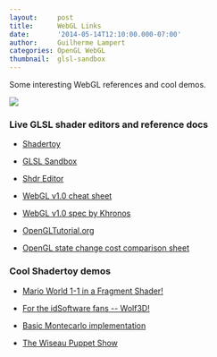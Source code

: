 ```yaml
---
layout:     post
title:      WebGL Links
date:       '2014-05-14T12:10:00.000-07:00'
author:     Guilherme Lampert
categories: OpenGL WebGL
thumbnail:  glsl-sandbox
---
```


Some interesting WebGL references and cool demos.

<div>
    <img src="{{ "/static/images/banner-webgl-res.jpeg" | prepend: site.baseurl }}" id="medium-pic">
</div>

### Live GLSL shader editors and reference docs

- [Shadertoy](https://www.shadertoy.com/)

- [GLSL Sandbox](http://glslsandbox.com/)

- [Shdr Editor](http://shdr.bkcore.com/)

- [WebGL v1.0 cheat sheet](https://www.khronos.org/files/webgl/webgl-reference-card-1_0.pdf)

- [WebGL v1.0 spec by Khronos](https://www.khronos.org/registry/webgl/specs/latest/1.0/)

- [OpenGLTutorial.org](http://www.opengl-tutorial.org/)

- [OpenGL state change cost comparison sheet](http://www.ozone3d.net/public/jegx/201401/opengl_state_changes_stats.jpg)

### Cool Shadertoy demos

- [Mario World 1-1 in a Fragment Shader!](https://www.shadertoy.com/view/XtlSD7)

- [For the idSoftware fans -- Wolf3D!](https://www.shadertoy.com/view/4sfGWX)

- [Basic Montecarlo implementation](https://www.shadertoy.com/view/MsdGzl)

- [The Wiseau Puppet Show](https://www.shadertoy.com/view/XlXSWB)
